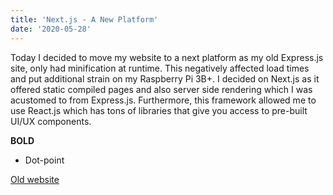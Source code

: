 ```yaml
---
title: 'Next.js - A New Platform'
date: '2020-05-28'
---
```


Today I decided to move my website to a next platform as my old Express.js site, only had minification at runtime. This negatively affected load times and put additional strain on my Raspberry Pi 3B+. I decided on Next.js as it offered static compiled pages and also server side rendering which I was acustomed to from Express.js. Furthermore, this framework allowed me to use React.js which has tons of libraries that give you access to pre-built UI/UX components.

**BOLD**

- Dot-point

<a href="https://zyrn.dev">Old website</a>